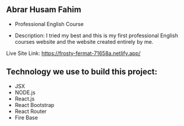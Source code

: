 ## Abrar Husam Fahim
* Professional English Course

* Description: I tried my best and this is my first professional English courses website and the website created entirely by me.

Live Site Link: https://frosty-fermat-71658a.netlify.app/

## Technology we use to build this project:

* JSX
* NODE.js
* React.js
* React Bootstrap
* React Router
* Fire Base